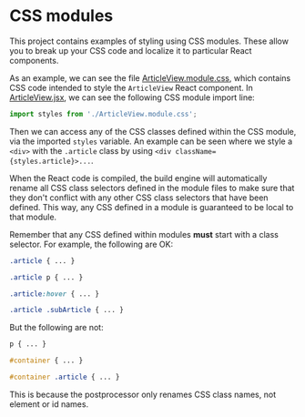 # CSS modules
This project contains examples of styling using CSS modules. These allow you to break up your CSS code and localize it to particular React components.

As an example, we can see the file [ArticleView.module.css](./src/ArticleView.module.css), which contains CSS code intended to style the `ArticleView` React component. In [ArticleView.jsx](./src/ArticleView.jsx), we can see the following CSS module import line:

```js
import styles from './ArticleView.module.css';
```

Then we can access any of the CSS classes defined within the CSS module, via the imported `styles` variable. An example can be seen where we style a `<div>` with the `.article` class by using `<div className={styles.article}>...`.

When the React code is compiled, the build engine will automatically rename all CSS class selectors defined in the module files to make sure that they don't conflict with any other CSS class selectors that have been defined. This way, any CSS defined in a module is guaranteed to be local to that module.

Remember that any CSS defined within modules **must** start with a class selector. For example, the following are OK:

```css
.article { ... }

.article p { ... }

.article:hover { ... }

.article .subArticle { ... }
```

But the following are not:

```css
p { ... }

#container { ... }

#container .article { ... }
```

This is because the postprocessor only renames CSS class names, not element or id names.